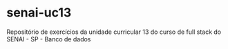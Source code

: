# senai-uc13
Repositório de exercícios da unidade curricular 13 do curso de full stack do SENAI - SP - Banco de dados
